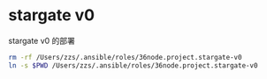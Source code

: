 # stargate v0

stargate v0 的部署

```bash
rm -rf /Users/zzs/.ansible/roles/36node.project.stargate-v0
ln -s $PWD /Users/zzs/.ansible/roles/36node.project.stargate-v0
```
